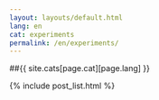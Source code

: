 ```yaml
---
layout: layouts/default.html
lang: en
cat: experiments
permalink: /en/experiments/
---
```


##{{ site.cats[page.cat][page.lang] }}

{% include post_list.html %}
